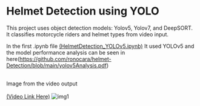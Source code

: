 # Helmet Detection using YOLO
This project uses object detection models: Yolov5, Yolov7, and DeepSORT. 
It classifies motorcycle riders and helmet types from video input.

In the first .ipynb file [(HelmetDetection_YOLOv5.ipynb)](https://github.com/ronocara/helmet-Detection/blob/main/HelmetDetection_YOLOv5.ipynb) It used YOLOv5 and the model performance analysis can be seen in here(https://github.com/ronocara/helmet-Detection/blob/main/yolov5Analysis.pdf)

<br> Image from the video output
 <br> <br>[(Video Link Here)](https://www.youtube.com/watch?v=rgCLCQqAfls&ab_channel=C.Ro%C3%B1o)
![img1](https://user-images.githubusercontent.com/57750986/219947890-3ee51a88-d9ba-413e-9aff-cca257701e75.png)

